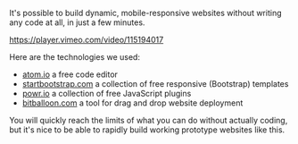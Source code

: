 It's possible to build dynamic, mobile-responsive websites without writing any code at all, in just a few minutes.

https://player.vimeo.com/video/115194017

Here are the technologies we used:

- [atom.io](http://www.atom.io/) a free code editor 
- [startbootstrap.com](http://www.startbootstrap.com/) a collection of free responsive (Bootstrap) templates 
- [powr.io](http://www.powr.io/) a collection of free JavaScript plugins 
- [bitballoon.com](http://www.bitballoon.com/) a tool for drag and drop website deployment

You will quickly reach the limits of what you can do without actually coding, but it's nice to be able to rapidly build working prototype websites like this.